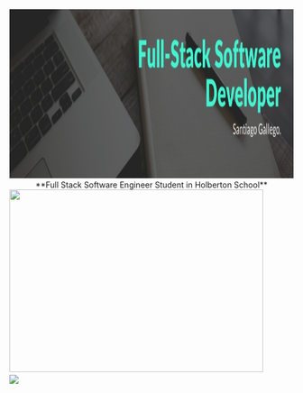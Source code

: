 <div align="center"><img src="https://github.com/Santiago-Gallego/Santiago-Gallego/raw/master/0.jpg" width="700" height="300" />
**Full Stack Software Engineer Student in Holberton School**
<br/>
</div>
<div style="-webkit-column-count: 2; -moz-column-count: 2; column-count: 2; -webkit-column-rule: 1px dotted #e0e0e0; -moz-column-rule: 1px dotted #e0e0e0; column-rule: 1px dotted #e0e0e0;">
    <div style="display: inline-block;">
        <a href="https://github.com/Santiago-Gallego"> <img  width="450" height="324" img align="left"  src="https://github-readme-stats.vercel.app/api/top-langs/?username=Santiago-Gallego&theme=radical&hide=glsl,python=true&title_color=7C00DD&icon_color=7C00DD&text_color=FFFFFF&bg_color=000000" /> 
</a>
    </div>
   <br/>
  <img align='center'   width="350" src="https://github-readme-stats.vercel.app/api?username=Santiago-Gallego&show_icons=true&title_color=0FE899&icon_color=7C00DD&text_color=FFFFFF&bg_color=000000"></div>
  <div style="display: inline-block;">
  <a href="https://github.com/ashwanisng">
</a>
    </div>
<br>